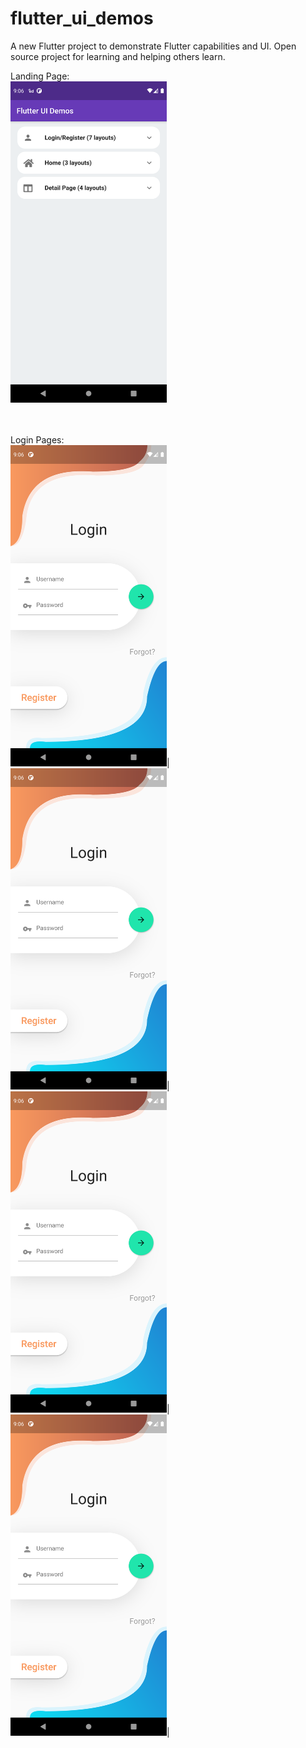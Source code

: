 # flutter_ui_demos

A new Flutter project to demonstrate Flutter capabilities and UI. Open source project for learning and helping others learn.

Landing Page:
<br>
<img src="gallery/flutter-ui-demos-landing.png" alt="Flutter UI Demo Landing page" width="250"/>

<br>
<br>
Login Pages:
<br>
<img src="gallery/flutter-ui-demos-login-1.png" alt="Login Page 1" width="250"/>|
<img src="gallery/flutter-ui-demos-login-1.png" alt="Login Page 1" width="250"/>|
<img src="gallery/flutter-ui-demos-login-1.png" alt="Login Page 1" width="250"/>|
<img src="gallery/flutter-ui-demos-login-1.png" alt="Login Page 1" width="250"/>|
